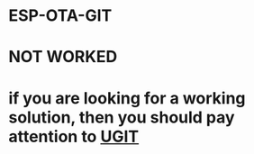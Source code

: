 # ESP-OTA-GIT
# NOT WORKED
# if you are looking for a working solution, then you should pay attention to [UGIT](https://github.com/turfptax/ugit)
